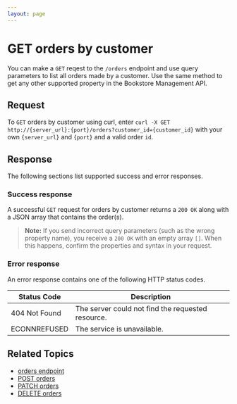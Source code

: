 ```yaml
---
layout: page
---
```


# GET orders by customer

You can make a `GET` reqest to the `/orders` endpoint and use query parameters to list all orders made by a customer. Use the same method to get any other supported property in the Bookstore Management API.

## Request

To `GET` orders by customer using curl, enter `curl -X GET http://{server_url}:{port}/orders?customer_id={customer_id}` with your own `{server_url}` and `{port}` and a valid order `id`.

## Response

The following sections list supported success and error responses.

### Success response

A successful `GET` request for orders by customer returns a `200 OK` along with a JSON array that contains the order(s).

> **Note:**
> If you send incorrect query parameters (such as the wrong property name), you receive a `200 OK` with an empty array `[]`. When this happens, confirm the properties and syntax in your request.

### Error response

An error response contains one of the following HTTP status codes.

| Status Code             | Description                                       |
|-------------------------|---------------------------------------------------|
| 404 Not Found           | The server could not find the requested resource. |
| ECONNREFUSED            | The service is unavailable.                      |

## Related Topics

* [orders endpoint](orders.md)
* [POST orders](post-orders.md)
* [PATCH orders](patch-orders.md)
* [DELETE orders](delete-orders.md)
